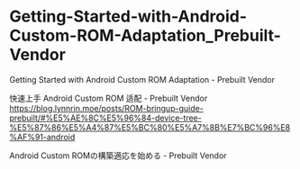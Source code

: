 # Getting-Started-with-Android-Custom-ROM-Adaptation_Prebuilt-Vendor
Getting Started with Android Custom ROM Adaptation - Prebuilt Vendor

快速上手 Android Custom ROM 适配 - Prebuilt Vendor
https://blog.lynnrin.moe/posts/ROM-bringup-guide-prebuilt/#%E5%AE%8C%E5%96%84-device-tree-%E5%87%86%E5%A4%87%E5%BC%80%E5%A7%8B%E7%BC%96%E8%AF%91-android

Android Custom ROMの構築適応を始める - Prebuilt Vendor
